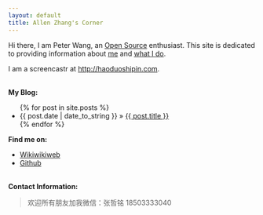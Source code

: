 ```yaml
---
layout: default
title: Allen Zhang's Corner
---
```


Hi there, I am Peter Wang, an [Open Source][oss] enthusiast. This site is
dedicated to providing information about [me](resume.html) and [what I do](/work).

I am a screencastr at <http://haoduoshipin.com>.


<p><br /><b>My Blog:</b></p>
  <ul class="posts">
    {% for post in site.posts %}
      <li><span>{{ post.date | date_to_string }}</span> &raquo; <a href="{{ post.url }}">{{ post.title }}</a></li>
    {% endfor %}
  </ul>

<p><b>Find me on:</b></p>

<ul>

<li><a href="http://c2.com/cgi/wiki?PeterWang">Wikiwikiweb</a></li>

<li><a href="http://github.com/happypeter/">Github</a></li>

</ul>
<p><br /><b>Contact Information:</b></p>

<blockquote>
欢迎所有朋友加我微信：张哲铭 18503333040
</blockquote>

[oss]:http://en.wikipedia.org/wiki/Open_source
